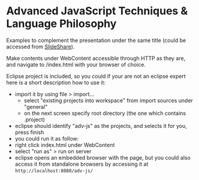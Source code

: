 # Advanced JavaScript Techniques & Language Philosophy

Examples to complement the presentation under the same title (could be accessed from [SlideShare](http://www.slideshare.net/zsoltm/advanced-java-script-zsm)).

Make contents under WebContent accessible through HTTP as they are, and navigate to /index.html with your browser of choice.

Eclipse project is included, so you could if your are not an eclipse expert here is a short description how to use it:

* import it by using file > import...
  * select "existing projects into workspace" from import sources under "general"
  * on the next screen specify root directory (the one which contains .project)
 * eclipse should identify "adv-js" as the projects, and selects it for you, press finish 
* you could run it as follow:
 * right click index.html under WebContent
 * select "run as" > run on server
 * eclipse opens an embedded browser with the page, but you could also access it from standalone browsers by accessing it at `http://localhost:8080/adv-js/`
